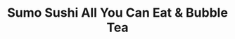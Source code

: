 ---
layout: place
title: "Sumo Sushi All You Can Eat & Bubble Tea"
permalink: /texas/houston/sumo-sushi-all-you-can-eat-bubble-tea.html
stateAbbr: TX
stateName: Texas
cityName: Houston
place_id: ChIJVfDeQWjRQIYR5Pv28CYUMtY
photos:
  - name: >-
      places/ChIJVfDeQWjRQIYR5Pv28CYUMtY/photos/AeeoHcKCZC8SMxZ90ERIVh9a5a337Eyz6doxAws_f0upVKZbXKHUr0zjn64Vb_TYZrehqKUXwx4BdL7fwrBiJySxmBr11pwmpnpVtBQpWV6HgMPN5vUMLYOKSao926IevSTQ7VDxTL-LqNfndyFXRlu-nTgj5Ro8BhIlZxUXBSk9gUN8vcY_yNJYx2iKH_PeQ6iIj2jbc4ZCQ-wYn0kFbIhIqlm6QZTjmYrH7KuhzZgVijFDtwZMMvpdrexonIbZNNeqq0N_5SqrQXe9p7_1Ea61XvGcSw5Y98b2fATT3FS1ejT_-A
    widthPx: 4032
    heightPx: 2269
    authorAttributions:
      - displayName: Sumo Sushi All You Can Eat & Bubble Tea
        uri: https://maps.google.com/maps/contrib/106650226011958552360
        photoUri: >-
          https://lh3.googleusercontent.com/a/ACg8ocK3Y4Zx8jJwaYs_U3_rIRdAWGJJNOYP83Q6A5TbRj3Pfn4wBQ=s100-p-k-no-mo
    flagContentUri: >-
      https://www.google.com/local/imagery/report/?cb_client=maps_api_places.places_api&image_key=!1e10!2sAF1QipMxHdoAeO2dT45K-gkXIeqxM6-MDGa71CLdWk-q&hl=en-US
    googleMapsUri: >-
      https://www.google.com/maps/place//data=!3m4!1e2!3m2!1sAF1QipMxHdoAeO2dT45K-gkXIeqxM6-MDGa71CLdWk-q!2e10!4m2!3m1!1s0x8640d16841def055:0xd6321426f0f6fbe4
  - name: >-
      places/ChIJVfDeQWjRQIYR5Pv28CYUMtY/photos/AeeoHcIuX3NvwnM7kDHXMb8d5xtlr20cbkdnuR5OMih79ElpjqskuQoKtaOL3lYhWoLuWE6NbPpu8oB8WlK_b8y5bLwu1zrV3-BsvibGxUbNoIP_hjGVvCvA_tW55ycs6NZm7mdd-2twf0QCPGcxiJN24k1klO9RVXs3DwXYF3hQ7xF4h4rZJqGH-Swh0aPrR_n-GZcREvESbCMYUR0TfOw30CSTs26JRDcjzpstxQZfdHeFgZ5Hmo48Aux4XhHBL7dGu5JrH5MFYK0SWblSTyWoKkMmwEiMnLJIiSlWCAo-qYLxJw
    widthPx: 1280
    heightPx: 1706
    authorAttributions:
      - displayName: Sumo Sushi All You Can Eat & Bubble Tea
        uri: https://maps.google.com/maps/contrib/106650226011958552360
        photoUri: >-
          https://lh3.googleusercontent.com/a/ACg8ocK3Y4Zx8jJwaYs_U3_rIRdAWGJJNOYP83Q6A5TbRj3Pfn4wBQ=s100-p-k-no-mo
    flagContentUri: >-
      https://www.google.com/local/imagery/report/?cb_client=maps_api_places.places_api&image_key=!1e10!2sAF1QipMlSvPBDIeII6szSRsvxxLfp-R2oJArF1o6mzua&hl=en-US
    googleMapsUri: >-
      https://www.google.com/maps/place//data=!3m4!1e2!3m2!1sAF1QipMlSvPBDIeII6szSRsvxxLfp-R2oJArF1o6mzua!2e10!4m2!3m1!1s0x8640d16841def055:0xd6321426f0f6fbe4
  - name: >-
      places/ChIJVfDeQWjRQIYR5Pv28CYUMtY/photos/AeeoHcLeTyJsP4_bnz4E4Qht4tcuXHPDw0HQo7OTq2xij81Hka3t0tbTWMw1ULwbzbAR1AeoPiaGmo6pgH3cUtcCJB3wmGDAdX3JUOWEE0sPzT9WMwU4H_H-hidovW6OrVJcIvv75GB_TGy7EllFaGGNTVZBykfuIqenPFlDIMCsL8qL86TkE4YRbqGO6X7fddNv7kvHGocvAKRSBgtiZA6IfAgfpHkALXpxUSyRerDf8F2pB7sUgIm_zHAsC1syfza8U09VoFhfa5bCz9R5MlXqrOZLwpPmudsONFQUlC9EFUO5lzgVLJqEcDIagW3ov16494cD6L8vX9r9wlHPpWo_4lHktZiJCUqvDxe_KNvyXUa-u6bLpm90ihG_hnLQCNnEGQMbYsRbONRNse6YT1ym86Wb-sMGTzhwJWsXLVkk2Ljlxg
    widthPx: 4800
    heightPx: 3600
    authorAttributions:
      - displayName: Hayley F
        uri: https://maps.google.com/maps/contrib/116842451355113334421
        photoUri: >-
          https://lh3.googleusercontent.com/a-/ALV-UjUSMtKwy5_MFJus2fRVNgN06BsMd6KpYbDgIUyEyxFH7h77ySY=s100-p-k-no-mo
    flagContentUri: >-
      https://www.google.com/local/imagery/report/?cb_client=maps_api_places.places_api&image_key=!1e10!2sCIHM0ogKEICAgMCImNr3VA&hl=en-US
    googleMapsUri: >-
      https://www.google.com/maps/place//data=!3m4!1e2!3m2!1sCIHM0ogKEICAgMCImNr3VA!2e10!4m2!3m1!1s0x8640d16841def055:0xd6321426f0f6fbe4
  - name: >-
      places/ChIJVfDeQWjRQIYR5Pv28CYUMtY/photos/AeeoHcJd-g_e_8DR2n6-7vQYu3MTSDGxlLxj9xvWLlYAI7IHxcTRjM-3I6U_kPy6OdiPDi9d1b1JsHrQUAK05-QtBf-o7Y4jrKmDRXKfeI_iT45Yteb-GvTYtV6DMUOI9zrQCMDuOruQF98imoEvi2qEZ9PR7aYWtPKUb7IWOfQv_CdaMeDTSB3JgHgqD_nQX1ei0QS7X2a9y84VOqMHgUlOjJ8zwUlOZ7CRQyRjSXjU_QU2HFet3ROzAEAMeXmRZGOxKLUabrya32gc2AZlnQ3QMgEq-sfQ7ix0g8EvRA-AjeClIMj76Kam-Ya2BqMOxtOAELz0U-PMy4JWQcdfRzr4UuEUQI32o5M40Z8IFgpDnQewLe2oQglY59t9y4J4jxtZJjfCfRsUbtjDIudIapJofSTkRGHN4DW0rUInkO2Bgqhkbw
    widthPx: 4032
    heightPx: 3024
    authorAttributions:
      - displayName: Alexis Heng
        uri: https://maps.google.com/maps/contrib/117069386922769291075
        photoUri: >-
          https://lh3.googleusercontent.com/a-/ALV-UjVjWthMG065pll4NhxyUIef6v7EPilKts_cQbMUrdDGA1yqkSt9Hw=s100-p-k-no-mo
    flagContentUri: >-
      https://www.google.com/local/imagery/report/?cb_client=maps_api_places.places_api&image_key=!1e10!2sCIHM0ogKEICAgICXycGqEg&hl=en-US
    googleMapsUri: >-
      https://www.google.com/maps/place//data=!3m4!1e2!3m2!1sCIHM0ogKEICAgICXycGqEg!2e10!4m2!3m1!1s0x8640d16841def055:0xd6321426f0f6fbe4
  - name: >-
      places/ChIJVfDeQWjRQIYR5Pv28CYUMtY/photos/AeeoHcLA-roSw_cry5glBGesMjrVa3CYIwdHdatiaMk2iQO3mosDlLVkAqSyFcsDwvLYKXbJ18swxmB16JURjok81ShWHe2LAwaLSOXkM28oSJw_5gNN_m8MmInaVRqlfpiOadjxNZl8fBanNzZu7ZapAppwyO3d92gYTFm7reBsYZfeq_FA3N351BedlUFDssZoJurHDi9JTxn6oluUDjaRbyMMwrn0E0HFihKmiQh4PNsvHppnGkZ8VBC51Stk7a3hT3hqRH29jqqN7tSUM7Y3YlisUljTiV8mhHVg5T_ezyhozmzRkOm16Dvpf9eA7xEOFp6nXkR5xccCdbVHAZu4cEXHOgfRWEo20TjbHpr637AeTq9qS-PAlRIzOtxdQKPxaRcvI_AvSJaKXoDK1YaR_AQZHAiZTq3ePtSB7Gh4b9A1iYY
    widthPx: 4032
    heightPx: 3024
    authorAttributions:
      - displayName: jamy li
        uri: https://maps.google.com/maps/contrib/104745499846557931475
        photoUri: >-
          https://lh3.googleusercontent.com/a-/ALV-UjVw6ksib0RrmbKoE2yLGt-f2_ILoO1XgHnPEOWzda-smzxmVLIk=s100-p-k-no-mo
    flagContentUri: >-
      https://www.google.com/local/imagery/report/?cb_client=maps_api_places.places_api&image_key=!1e10!2sCIHM0ogKEICAgIC7msDPpwE&hl=en-US
    googleMapsUri: >-
      https://www.google.com/maps/place//data=!3m4!1e2!3m2!1sCIHM0ogKEICAgIC7msDPpwE!2e10!4m2!3m1!1s0x8640d16841def055:0xd6321426f0f6fbe4
  - name: >-
      places/ChIJVfDeQWjRQIYR5Pv28CYUMtY/photos/AeeoHcLGY8hy2DnGMiHccJL8WglkBSsNuoz3Y7NukxeQQ6UdgdnVF23hfpXLolJ8gQ5V30F-6N-Rv6qfU9sOmvKmdWA5hZRQ6iAcNNn8DmJPg4nzDPerbrgIGQ9-g12pPsfhczDczGwf09Eapn1p83q5_VyS4W9IGulm7abbcpmGkZopSsvJjsEPlI4cpRoNnjMyWivD7b-beAsBPXRZkuEWF0Nr5Di3RuCUCsh8q4mIVGSo7gPHdGIbbxqKDdNk5zzenpob2TkUUUoLm6sttPqbNSPnKbxDGGsZfxU1DoaaoSgvwfD3VL8crIVErFPr8FjgMN9aPOidq3YZD1vglKmF9fuCQtsd5Rx1z2o8CygcSkJxJKRqXoXK2QQyKbO0cQ1Is3pGUMZxs9vnulYAqP8fuR59kfvY2N4lRovJRlNkT1g
    widthPx: 4000
    heightPx: 3000
    authorAttributions:
      - displayName: Shawn James
        uri: https://maps.google.com/maps/contrib/114319087751062496344
        photoUri: >-
          https://lh3.googleusercontent.com/a-/ALV-UjVdwuUSXw4s6Dnft2S0UXPPYL8-7rAoI-EM4H297wkKJcibSdlABg=s100-p-k-no-mo
    flagContentUri: >-
      https://www.google.com/local/imagery/report/?cb_client=maps_api_places.places_api&image_key=!1e10!2sCIHM0ogKEICAgICfn9KWaw&hl=en-US
    googleMapsUri: >-
      https://www.google.com/maps/place//data=!3m4!1e2!3m2!1sCIHM0ogKEICAgICfn9KWaw!2e10!4m2!3m1!1s0x8640d16841def055:0xd6321426f0f6fbe4
  - name: >-
      places/ChIJVfDeQWjRQIYR5Pv28CYUMtY/photos/AeeoHcI-DK1ngB2QKqPr3Ot3kym8qADj0IID5I0BPIDeuUD2n-8ph11jMwDQuqS3LDNb1_679YJ6HOgOjjLpIaJAgR0QVFhepeYPDI8xXjiufqNRh0Y8MbRmXvx2VzHSPw3ZiOPcoXdGGjE2IeVUMfdU37orcsAhlTh2BLW_HJKZTwJLSb30FnuV49r3hVOwpm2cf4LDActFXhnY5tgCMFboaTp0qTNJtyvWwDw1KjTxFuksmAndj2NKBNsvIX04YDIDm8yVJuZMpTmbaH1RDogePR41We9ZDdLpGJOwIi-bD5wULw
    widthPx: 4032
    heightPx: 3024
    authorAttributions:
      - displayName: Sumo Sushi All You Can Eat & Bubble Tea
        uri: https://maps.google.com/maps/contrib/106650226011958552360
        photoUri: >-
          https://lh3.googleusercontent.com/a/ACg8ocK3Y4Zx8jJwaYs_U3_rIRdAWGJJNOYP83Q6A5TbRj3Pfn4wBQ=s100-p-k-no-mo
    flagContentUri: >-
      https://www.google.com/local/imagery/report/?cb_client=maps_api_places.places_api&image_key=!1e10!2sAF1QipNhx_mEPUYAM73BZCq9hI4JNq6zV3zqJmFSxLvv&hl=en-US
    googleMapsUri: >-
      https://www.google.com/maps/place//data=!3m4!1e2!3m2!1sAF1QipNhx_mEPUYAM73BZCq9hI4JNq6zV3zqJmFSxLvv!2e10!4m2!3m1!1s0x8640d16841def055:0xd6321426f0f6fbe4
  - name: >-
      places/ChIJVfDeQWjRQIYR5Pv28CYUMtY/photos/AeeoHcLwpKAX9Hw48ahAa2N1wz0GXytB8FFsWOqhQABjfoYMNvkGf38glocraHByxku9-wFm9SYSTFTa0Yait03fYyk3bp8o_IzcwGbpZSaZ85j-XDSr3ZbppUenI3LLfsXYeB_5k0yvpDVOaKDy0gB5pyc7xa5VxcZLPvNWLXO9Vnn2703bN65k6A7rbCFfMa3LfS1zz4KjmY-CY7DEBOlGlgzqb2P9YEdjyyKhLlwW72gGNaFWjQF7QCVqwbKc2Tv-yjVafxmNjNLHyOfe4W3VeMnS0Xo4K2srS2cM-QutbYaphOeM0V15MiDUzb09LybdAhTEzorYZed3qvMjgq0dl4wQrsc2ebpUAtqzSDSQjbBU5UkLV4BNTiFjP3LIebuoTe1juSMysIxfnugMG5gJFt0keBzFEMR4m9RyoP0VRMo
    widthPx: 4000
    heightPx: 3000
    authorAttributions:
      - displayName: Tara Jackson
        uri: https://maps.google.com/maps/contrib/116501251214442663806
        photoUri: >-
          https://lh3.googleusercontent.com/a-/ALV-UjV_t2Mvk_x_L3RVryngW-HrrfD1vDT5E3QFYfd0RA6gXwbokJq1=s100-p-k-no-mo
    flagContentUri: >-
      https://www.google.com/local/imagery/report/?cb_client=maps_api_places.places_api&image_key=!1e10!2sCIHM0ogKEICAgIDzjveOIw&hl=en-US
    googleMapsUri: >-
      https://www.google.com/maps/place//data=!3m4!1e2!3m2!1sCIHM0ogKEICAgIDzjveOIw!2e10!4m2!3m1!1s0x8640d16841def055:0xd6321426f0f6fbe4
  - name: >-
      places/ChIJVfDeQWjRQIYR5Pv28CYUMtY/photos/AeeoHcJTpA_YM7KgtljNdUwEmGyL9yBhoJLTp7QN3XHiVVFSZ0R4eS-69JtqPpdQ4ycU4PZvXWnoy17m4ri6VNPxz3Ip0nsWV-3pnJhivyHEmz0oerY_bTTl4NGPWxNLclMcQm2JV2YuqZGiDFuR08mKubvT0mlN7Vvat23u7USmgJB86-sGt5L44vSzFADcLi9HO8oD6kNj3eX8OObj16fp3TamCkOvYXcz2s5y3kbWb94i3hfi8VuwI-eHwsBAeUs-RON2_rGpKEHvOAWQKRy-fDuD29pfuSFvZTgFefZADSOHpaERe2lbk458qTNtFzk1biiTs7qHxkEGeqFBwsMsvjqOj7tL3Y1aEGpZa--1WU_TL2O0KVK4j599HgI1WcZgTiU2Cx-v0rgmYJAaEBt1_1RxELDGZoUTjV0tsDr-9tpbYj4
    widthPx: 4000
    heightPx: 3000
    authorAttributions:
      - displayName: Tara Jackson
        uri: https://maps.google.com/maps/contrib/116501251214442663806
        photoUri: >-
          https://lh3.googleusercontent.com/a-/ALV-UjV_t2Mvk_x_L3RVryngW-HrrfD1vDT5E3QFYfd0RA6gXwbokJq1=s100-p-k-no-mo
    flagContentUri: >-
      https://www.google.com/local/imagery/report/?cb_client=maps_api_places.places_api&image_key=!1e10!2sCIHM0ogKEICAgIDzjveO4wE&hl=en-US
    googleMapsUri: >-
      https://www.google.com/maps/place//data=!3m4!1e2!3m2!1sCIHM0ogKEICAgIDzjveO4wE!2e10!4m2!3m1!1s0x8640d16841def055:0xd6321426f0f6fbe4
  - name: >-
      places/ChIJVfDeQWjRQIYR5Pv28CYUMtY/photos/AeeoHcJEPVZ1Zgm-VQEWxN5cEgApZQLTMfH8WYnUWkfnsHxGJMtivMh_p5SPuUcHGDWgCMHspD3w-WYASLVhk6p3r1mXH5cwXPkvDo3uBK6R3xT8YPNhf52IPIx_1EljdSHDT6yiIoax8u23LfftfqXkC01jKKBdTXij1NRUzbTjuzxBwb05POuPR7-Zk81wgr1kEk2cwVMJX3pc8eTAGIzbXnBvt0TkfeTZgiRxhuPrLyjjzKRteMT9OuDaNctXLvvNg9Xd7MkscwaH2B-9Ztz94KrUwUe238SvFTJyBx413rQQ3JsM3BPUNYw0RQ_Ml3xbMD65Sg5BUF7mOambiQvcUpmZDj-7nOITE0JZea06wmtLhHoVdyP612L0jgy-Co-yRo__hyLpHOTZuvDpjtl6C2wRvwQf4WOqKMFVkYkxbb1t3to3
    widthPx: 3600
    heightPx: 4800
    authorAttributions:
      - displayName: MrIquique
        uri: https://maps.google.com/maps/contrib/116263914983285763237
        photoUri: >-
          https://lh3.googleusercontent.com/a-/ALV-UjVpv69GpDt7gl5rpyplL7T7PQJ1cMSNhH7-wBJwcOF-2EVVlVRW=s100-p-k-no-mo
    flagContentUri: >-
      https://www.google.com/local/imagery/report/?cb_client=maps_api_places.places_api&image_key=!1e10!2sCIHM0ogKEICAgICXxvrnigE&hl=en-US
    googleMapsUri: >-
      https://www.google.com/maps/place//data=!3m4!1e2!3m2!1sCIHM0ogKEICAgICXxvrnigE!2e10!4m2!3m1!1s0x8640d16841def055:0xd6321426f0f6fbe4
address: 19710 Northwest Fwy Ste 200, Houston, TX 77065, USA
street: 19710 Northwest Fwy Ste 200
city: Houston
state: TX
zip: '77065'
country: USA
neighborhood: Commons At Crossroads
latitude: '29.915478'
longitude: '-95.613886'
accessibility_options:
  wheelchairAccessibleParking: true
  wheelchairAccessibleEntrance: true
  wheelchairAccessibleRestroom: true
  wheelchairAccessibleSeating: true
business_status: OPERATIONAL
name: Sumo Sushi All You Can Eat & Bubble Tea
google_maps_links:
  directionsUri: >-
    https://www.google.com/maps/dir//''/data=!4m7!4m6!1m1!4e2!1m2!1m1!1s0x8640d16841def055:0xd6321426f0f6fbe4!3e0
  placeUri: https://maps.google.com/?cid=15434421030436142052
  writeAReviewUri: >-
    https://www.google.com/maps/place//data=!4m3!3m2!1s0x8640d16841def055:0xd6321426f0f6fbe4!12e1
  reviewsUri: >-
    https://www.google.com/maps/place//data=!4m4!3m3!1s0x8640d16841def055:0xd6321426f0f6fbe4!9m1!1b1
  photosUri: >-
    https://www.google.com/maps/place//data=!4m3!3m2!1s0x8640d16841def055:0xd6321426f0f6fbe4!10e5
primary_type: Japanese Restaurant
opening_hours:
  regular: null
  current: null
secondary_opening_hours:
  regular:
    weekdayDescriptions: null
    type: null
  current:
    weekdayDescriptions: null
    type: null
phone: (832) 478-5307
price_level: PRICE_LEVEL_MODERATE
price_range: $30 &ndash; $50
rating: '4.7'
rating_count: 1038
website: http://www.sumosushihouston.com/
description: null
reviews: null
parking_options: null
payment_options: null
allow_dogs: null
curbside_pickup: null
delivery: null
dine_in: null
good_for_children: null
good_for_groups: null
good_for_sports: null
live_music: null
menu_for_children: null
outdoor_seating: null
reservable: null
restroom: null
serves_beer: null
serves_breakfast: null
serves_brunch: null
serves_cocktails: null
serves_coffee: null
serves_dinner: null
serves_dessert: null
serves_lunch: null
serves_vegetarian_food: null
serves_wine: null
takeout: null

---
